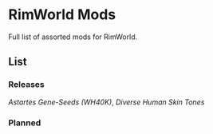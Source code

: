 # RimWorld Mods
Full list of assorted mods for RimWorld.

## List

### Releases
*Astartes Gene-Seeds (WH40K)*, *Diverse Human Skin Tones*

### Planned
